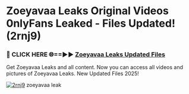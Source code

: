 # Zoeyavaa Leaks Original Videos 0nlyFans Leaked - Files Updated! (2rnj9)

<h3>🔴 CLICK HERE 🌐==►► <a href="https://tinyurl.com/ms9xzufz" rel="nofollow">Zoeyavaa Leaks Updated Files</a></h3>

Get Zoeyavaa Leaks and all content. Now you can access all videos and pictures of Zoeyavaa Leaks. New Updated Files 2025!

[![2rnj9](https://i.imgur.com/ppqm5kG.gif)](https://tinyurl.com/ms9xzufz)
zoeyavaa leak